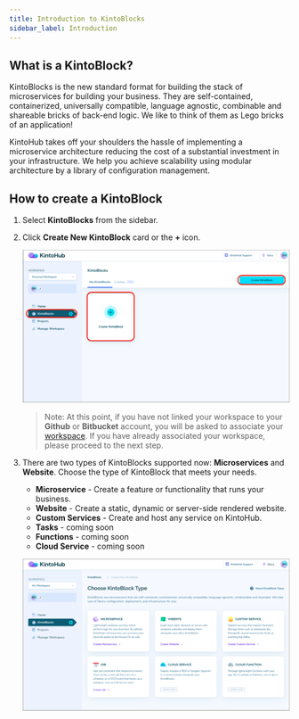 ```yaml
---
title: Introduction to KintoBlocks
sidebar_label: Introduction
---
```


## What is a KintoBlock?

KintoBlocks is the new standard format for building the stack of microservices for building your business. They are self-contained, containerized, universally compatible, language agnostic, combinable and shareable bricks of back-end logic. We like to think of them as Lego bricks of an application!

KintoHub takes off your shoulders the hassle of implementing a microservice architecture reducing the cost of a substantial investment in your infrastructure. We help you achieve scalability using modular architecture by a library of configuration management.


## How to create a KintoBlock 

1. Select **KintoBlocks** from the sidebar.

2. Click **Create New KintoBlock** card or the **+** icon.

   ![Screenshot](/docs/assets/kb-create-options.png)

   > Note: At this point, if you have not linked your workspace to your **Github** or **Bitbucket** account, you will be asked to associate your [workspace](workspaces.md). If you have already associated your workspace, please proceed to the next step.

3. There are two types of KintoBlocks supported now: **Microservices** and **Website**. Choose the type of
KintoBlock that meets your needs.

   - **Microservice** - Create a feature or functionality that runs your business.
   - **Website** - Create a static, dynamic or server-side rendered website.
   - **Custom Services** - Create and host any service on KintoHub.
   - **Tasks** - coming soon
   - **Functions** - coming soon
   - **Cloud Service** - coming soon

   ![Screenshot](/docs/assets/select-kb-flavour.png)
